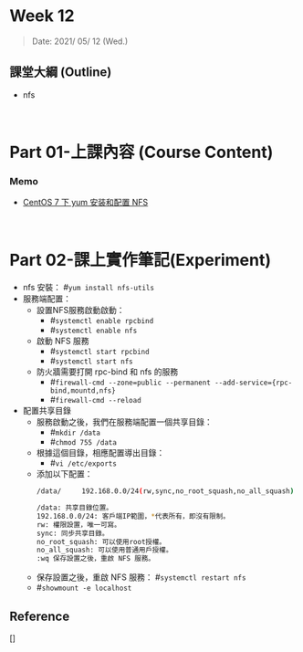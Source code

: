 # Week 12

> Date: 2021/ 05/ 12 (Wed.)

## 課堂大綱 (Outline)
* nfs
<br>


# Part 01-上課內容 (Course Content)
### Memo
* [CentOS 7 下 yum 安装和配置 NFS](https://qizhanming.com/blog/2018/08/08/how-to-install-nfs-on-centos-7)
<br>

# Part 02-課上實作筆記(Experiment)

* nfs 安裝： #`yum install nfs-utils`
* 服務端配置：
    * 設置NFS服務啟動啟動：
        * #`systemctl enable rpcbind`
        * #`systemctl enable nfs`
    * 啟動 NFS 服務
        * #`systemctl start rpcbind`
        * #`systemctl start nfs`
    * 防火牆需要打開 rpc-bind 和 nfs 的服務
        * #`firewall-cmd --zone=public --permanent --add-service={rpc-bind,mountd,nfs}`
        * #`firewall-cmd --reload`
* 配置共享目錄
    * 服務啟動之後，我們在服務端配置一個共享目錄：
        * #`mkdir /data`
        * #`chmod 755 /data`
    * 根據這個目錄，相應配置導出目錄：
        * #`vi /etc/exports`
    * 添加以下配置：
        ```sh
        /data/     192.168.0.0/24(rw,sync,no_root_squash,no_all_squash)

        /data: 共享目錄位置。
        192.168.0.0/24: 客戶端IP範圍，*代表所有，即沒有限制。
        rw: 權限設置，唯一可寫。
        sync: 同步共享目錄。
        no_root_squash: 可以使用root授權。
        no_all_squash: 可以使用普通用戶授權。
        :wq 保存設置之後，重啟 NFS 服務。
        ```
    * 保存設置之後，重啟 NFS 服務： #`systemctl restart nfs`
    * #`showmount -e localhost`

## Reference
[] []()
